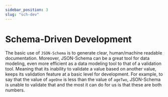 ```yaml
---
sidebar_position: 3
slug: "sch-dev" 
---
```


# Schema-Driven Development
The basic use of `JSON-Schema` is to generate clear, human/machine readable documentation. Moreover, JSON-Schema can be a great tool for data modeling, even more efficient as a data modeling tool to that of a validation tool. Meaning that its inability to validate a value based on another value, keeps its validation feature at a basic level for development. For example, to say that the value of `ageOne` is less than the value of `ageTwo`, JSON-Schema is unable to validate that and the most it can do for us is that these are both numbers.